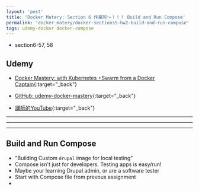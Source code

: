 ```yaml
---
layout: 'post'
title: 'Docker Matery: Section 6 作業阿～！！！ Build and Run Compose'
permalink: 'docker_matery/docker-sections5-hw2-build-and-run-compose'
tags: udemy-docker docker-compose
---
```


- section6-57, 58

## Udemy

- [Docker Mastery: with Kubernetes +Swarm from a Docker Captain](https://www.udemy.com/course/docker-mastery/){:target="_back"}

- [GitHub: udemy-docker-mastery](https://github.com/BretFisher/udemy-docker-mastery){:target="_back"}

- [講師的YouTube](https://www.youtube.com/channel/UC0NErq0RhP51iXx64ZmyVfg){:target="_back"}

---
---
---

## Build and Run Compose

- "Building Custom `drupal` image for local testing"
- Compose isn't just for developers. Testing apps is easy/run!
- Maybe your learning Drupal admin, or are a software tester
- Start with Compose file from prevous assignment 
- 
